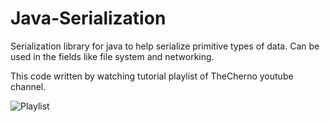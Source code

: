 # Java-Serialization
Serialization library for java to help serialize primitive types of data. 
Can be used in the fields like file system and networking.

This code written by watching tutorial playlist of TheCherno youtube channel.

![Playlist](https://www.youtube.com/playlist?list=PLlrATfBNZ98cCfmH0xPebdVVMSYRQfyKi)

